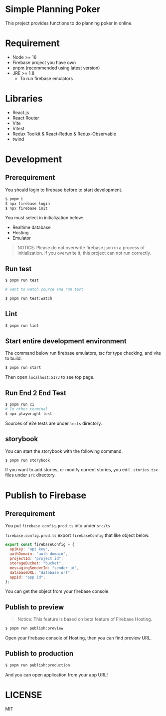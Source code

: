 # Simple Planning Poker #
This project provides functions to do planning poker in online.

# Requirement #

- Node >= 16
- Firebase project you have own
- pnpm (recommended using latest version)
- JRE >= 1.8
  - To run firebase emulators

# Libraries #

- React.js
- React Router
- Vite
- Vitest
- Redux Toolkit & React-Redux & Redux-Observable
- twind

# Development #

## Prerequirement ##
You should login to firebase before to start development.

```sh
$ pnpm i
$ npx firebase login
$ npx firebase init
```

You must select in initialization below:

- Realtime database
- Hosting
- Emulator

> NOTICE: Please do not overwrite firebase.json in a process of initialization. If you overwrite it, this project can not run correctly.

## Run test ##

```sh
$ pnpm run test

# want to watch source and run test

$ pnpm run test:watch
```

## Lint ##

```sh
$ pnpm run lint
```

## Start entire development environment ##

The command below run firebase emulators, tsc for type checking, and vite to build.

```sh
$ pnpm run start
```

Then open `localhost:5173` to see top page.

## Run End 2 End Test ##

```sh
$ pnpm run ci
# In other terminal
$ npx playwright test
```

Sources of e2e tests are under `tests` directory.

## storybook ##

You can start the storybook with the following command.

```sh
$ pnpm run storybook
```

If you want to add stories, or modify current stories, you edit `.stories.tsx` files under `src` directory.

# Publish to Firebase #

## Prerequirement ##
You put `firebase.config.prod.ts` into under `src/ts`.

`firebase.config.prod.ts` export `firebaseConfig` that like object below.

```javascript
export const firebaseConfig = {
  apiKey: "api key",
  authDomain: "auth domain",
  projectId: "project id",
  storageBucket: "bucket",
  messagingSenderId: "sender id",
  databaseURL: "database url",
  appId: "app id",
};
```

You can get the object from your firebase console.

## Publish to preview ##

> Notice: This feature is based on beta feature of Firebase Hosting.

```sh
$ pnpm run publish:preview
```

Open your firebase console of Hosting, then you can find preview URL.

## Publish to production ##

```sh
$ pnpm run publish:production
```

And you can open application from your app URL!

# LICENSE #
MIT
